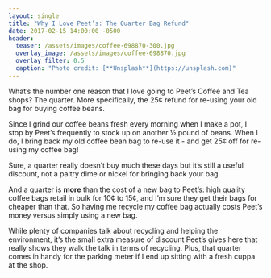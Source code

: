 ```yaml
---
layout: single
title: "Why I Love Peet’s: The Quarter Bag Refund"
date: 2017-02-15 14:00:00 -0500
header:
  teaser: /assets/images/coffee-698870-300.jpg
  overlay_image: /assets/images/coffee-698870.jpg
  overlay_filter: 0.5
  caption: "Photo credit: [**Unsplash**](https://unsplash.com)"
---
```


What’s the number one reason that I love going to Peet’s Coffee and Tea shops? The quarter. More specifically, the 25¢ refund for re-using your old bag for buying coffee beans.

Since I grind our coffee beans fresh every morning when I make a pot, I stop by Peet’s frequently to stock up on another ½ pound of beans. When I do, I bring back my old coffee bean bag to re-use it - and get 25¢ off for re-using my coffee bag!

Sure, a quarter really doesn’t buy much these days but it’s still a useful discount, not a paltry dime or nickel for bringing back your bag.

And a quarter is **more** than the cost of a new bag to Peet’s: high quality coffee bags retail in bulk for 10¢ to 15¢, and I’m sure they get their bags for cheaper than that. So having me recycle my coffee bag actually costs Peet’s money versus simply using a new bag.

While plenty of companies talk about recycling and helping the environment, it’s the small extra measure of discount Peet’s gives here that really shows they walk the talk in terms of recycling. Plus, that quarter comes in handy for the parking meter if I end up sitting with a fresh cuppa at the shop.